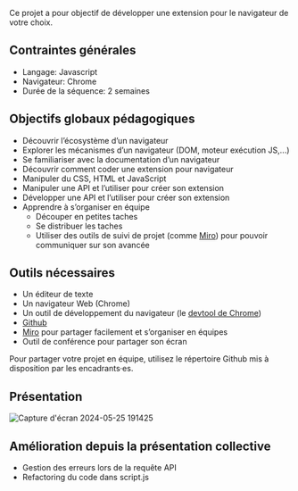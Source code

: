 Ce projet a pour objectif de développer une extension pour le navigateur de votre choix.

## **Contraintes générales**

- Langage: Javascript
- Navigateur: Chrome
- Durée de la séquence: 2 semaines

## **Objectifs globaux pédagogiques**

- Découvrir l’écosystème d’un navigateur
- Explorer les mécanismes d’un navigateur (DOM, moteur exécution JS,...)
- Se familiariser avec la documentation d’un navigateur
- Découvrir comment coder une extension pour navigateur
- Manipuler du CSS, HTML et JavaScript
- Manipuler une API et l’utiliser pour créer son extension
- Développer une API et l’utiliser pour créer son extension
- Apprendre à s’organiser en équipe
    - Découper en petites taches
    - Se distribuer les taches
    - Utiliser des outils de suivi de projet (comme [Miro](https://miro.com/)) pour pouvoir communiquer sur son avancée

## **Outils nécessaires**

- Un éditeur de texte
- Un navigateur Web (Chrome)
- Un outil de développement du navigateur (le [devtool de Chrome](https://developer.chrome.com/docs/devtools/open/))
- [Github](https://github.com/) 
- [Miro](https://miro.com/) pour partager facilement et s’organiser en équipes
- Outil de conférence pour partager son écran

Pour partager votre projet en équipe, utilisez le répertoire Github mis à disposition par les encadrants·es.

## **Présentation**

![Capture d'écran 2024-05-25 191425](https://github.com/geraldinegautier/Projet-collectif-extension-de-navigateur/assets/158101084/e82f9abf-79c5-4831-b495-c34b270fc579)

## **Amélioration depuis la présentation collective**
- Gestion des erreurs lors de la requête API
- Refactoring du code dans script.js
